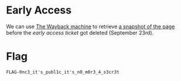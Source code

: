 # Early Access

We can use [The Wayback machine](https://archive.org/web/) to retrieve [a snapshot of the
page](https://web.archive.org/web/20220923153405/https://unitedctf.ca/) before the
*early access ticket* got deleted (September 23rd).

# Flag

`FLAG-0nc3_it's_publ1c_it's_n0_m0r3_4_s3cr3t`